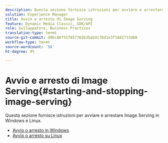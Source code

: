 ```yaml
---
description: Questa sezione fornisce istruzioni per avviare e arrestare Image Serving in Windows e Linux.
solution: Experience Manager
title: Avvio e arresto di Image Serving
feature: Dynamic Media Classic, SDK/API
role: Sviluppatore, Business Practices
translation-type: tm+mt
source-git-commit: d0bc88f55f857762b3bab4c76d1e3f3dd2733d60
workflow-type: tm+mt
source-wordcount: '56'
ht-degree: 0%

---
```



# Avvio e arresto di Image Serving{#starting-and-stopping-image-serving}

Questa sezione fornisce istruzioni per avviare e arrestare Image Serving in Windows e Linux.

* [Avvio o arresto in Windows](t-startstop-windows.md)
* [Avvio o arresto su Linux](t-startstop-linux.md)
